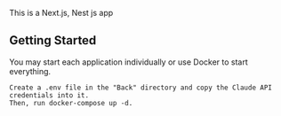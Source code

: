This is a Next.js, Nest js app

## Getting Started

You may start each application individually or use Docker to start everything.

```
Create a .env file in the "Back" directory and copy the Claude API credentials into it.
Then, run docker-compose up -d.


```